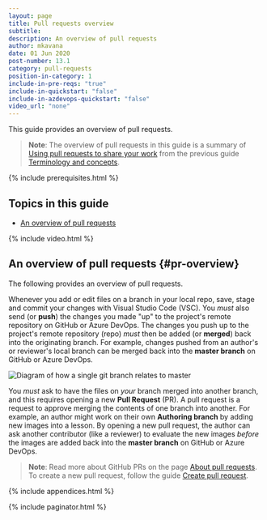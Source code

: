 ```yaml
---
layout: page
title: Pull requests overview
subtitle:
description: An overview of pull requests
author: mkavana
date: 01 Jun 2020
post-number: 13.1
category: pull-requests
position-in-category: 1
include-in-pre-reqs: "true"
include-in-quickstart: "false"
include-in-azdevops-quickstart: "false"
video_url: "none"
---
```


This guide provides an overview of pull requests.

> **Note**: The overview of pull requests in this guide is a summary of [Using pull requests to share your work]({{site.baseurl}}/workflow/terminology.html/#using-prs) from the previous guide [Terminology and concepts]({{site.baseurl}}/workflow/terminology.html).
>

{% include prerequisites.html %}

## Topics in this guide

- [An overview of pull requests](#pr-overview)

{% include video.html %}

## An overview of pull requests {#pr-overview}

The following provides an overview of pull requests.

Whenever you add or edit files on a branch in your local repo, save, stage and commit your changes with Visual Studio Code (VSC). You *must* also send (or **push**) the changes you made "up" to the project's remote repository on GitHub or Azure DevOps. The changes you push up to the project's remote repository (repo) *must* then be added (or **merged**) back into the originating branch. For example, changes pushed from an author's or reviewer's local branch can be merged back into the **master branch** on GitHub or Azure DevOps.

![Diagram of how a single git branch relates to master](../assets/images/13-pull-requests/overview/01-overview.png)

You *must* ask to have the files on *your* branch merged into another branch, and this requires opening a new **Pull Request** (PR). A pull request is a request to approve merging the contents of one branch into another. For example, an author might work on their own **Authoring branch** by adding new images into a lesson. By opening a new pull request, the author can ask another contributor (like a reviewer) to evaluate the new images *before* the images are added back into the **master branch** on GitHub or Azure DevOps.

> **Note**: Read more about GitHub PRs on the page [About pull requests](https://help.github.com/en/github/collaborating-with-issues-and-pull-requests/about-pull-requests). To create a new pull request, follow the guide [Create pull request]({{site.baseurl}}/pull-requests/create-pr.html).

{% include appendices.html %}

{% include paginator.html %}

